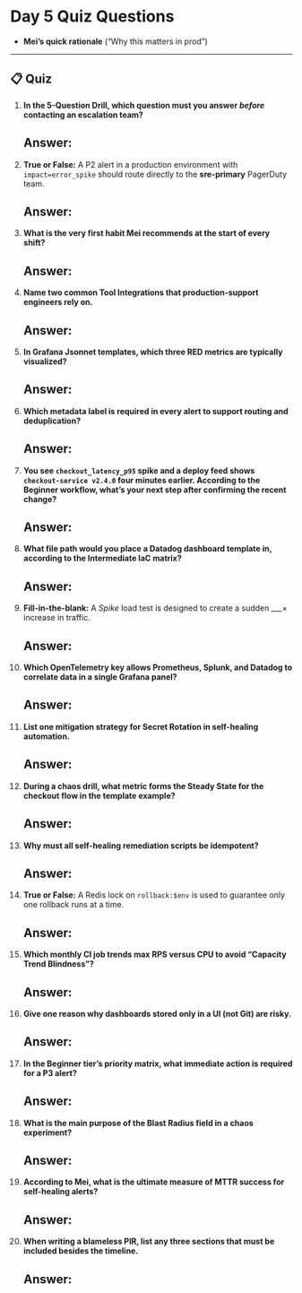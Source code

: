 # Day 5 Quiz Questions

* **Mei’s quick rationale** (“Why this matters in prod”)  
---

## 📋 Quiz

1. **In the 5-Question Drill, which question must you answer _before_ contacting an escalation team?**

   **Answer:**  
   ---

2. **True or False:** A P2 alert in a production environment with `impact=error_spike` should route directly to the **sre-primary** PagerDuty team.

   **Answer:**  
   ---

3. **What is the very first habit Mei recommends at the start of every shift?**

   **Answer:**  
   ---

4. **Name two common Tool Integrations that production-support engineers rely on.**

   **Answer:**  
   ---

5. **In Grafana Jsonnet templates, which three RED metrics are typically visualized?**

   **Answer:**  
   ---

6. **Which metadata label is required in every alert to support routing and deduplication?**

   **Answer:**  
   ---

7. **You see `checkout_latency_p95` spike and a deploy feed shows `checkout-service v2.4.0` four minutes earlier. According to the Beginner workflow, what’s your next step after confirming the recent change?**

   **Answer:**  
   ---

8. **What file path would you place a Datadog dashboard template in, according to the Intermediate IaC matrix?**

   **Answer:**  
   ---

9. **Fill-in-the-blank:** A *Spike* load test is designed to create a sudden ___× increase in traffic.

   **Answer:**  
   ---

10. **Which OpenTelemetry key allows Prometheus, Splunk, and Datadog to correlate data in a single Grafana panel?**

    **Answer:**  
    ---

11. **List one mitigation strategy for Secret Rotation in self-healing automation.**

    **Answer:**  
    ---

12. **During a chaos drill, what metric forms the Steady State for the checkout flow in the template example?**

    **Answer:**  
    ---

13. **Why must all self-healing remediation scripts be idempotent?**

    **Answer:**  
    ---

14. **True or False:** A Redis lock on `rollback:$env` is used to guarantee only one rollback runs at a time.

    **Answer:**  
    ---

15. **Which monthly CI job trends max RPS versus CPU to avoid “Capacity Trend Blindness”?**

    **Answer:**  
    ---

16. **Give one reason why dashboards stored only in a UI (not Git) are risky.**

    **Answer:**  
    ---

17. **In the Beginner tier’s priority matrix, what immediate action is required for a P3 alert?**

    **Answer:**  
    ---

18. **What is the main purpose of the Blast Radius field in a chaos experiment?**

    **Answer:**  
    ---

19. **According to Mei, what is the ultimate measure of MTTR success for self-healing alerts?**

    **Answer:**  
    ---

20. **When writing a blameless PIR, list any three sections that must be included besides the timeline.**

    **Answer:**  
    ---

